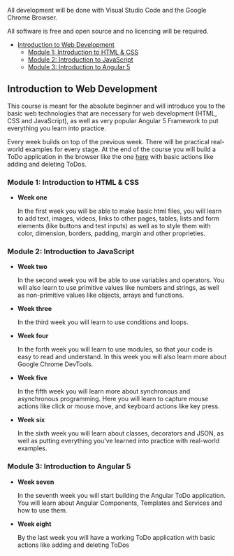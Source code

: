All development will be done with Visual Studio Code and the Google Chrome Browser.

All software is free and open source and no licencing will be required.

- [Introduction to Web Development](#introduction-to-web-development)
    - [Module 1: Introduction to HTML & CSS](#module-1-introduction-to-html-css)
    - [Module 2: Introduction to JavaScript](#module-2-introduction-to-javascript)
    - [Module 3: Introduction to Angular 5](#module-3-introduction-to-angular-5)

## Introduction to Web Development

This course is meant for the absolute beginner and will introduce you to the basic web technologies that are necessary for web development (HTML, CSS and JavaScript), as well as very popular Angular 5 Framework to put everything you learn into practice.

Every week builds on top of the previous week. There will be practical real-world examples for every stage. At the end of the course you will build a ToDo application in the browser like the one [here](http://todomvc.com/examples/angularjs/#/) with basic actions like adding and deleting ToDos.

### Module 1: Introduction to HTML & CSS
- **Week one**
    
    In the first week you will be able to make basic html files, you will learn to add text, images, videos, links to other pages, tables, lists and form elements (like buttons and test inputs) as well as to style them with color, dimension, borders, padding, margin and other proprieties.

### Module 2: Introduction to JavaScript
- **Week two**

    In the second week you will be able to use variables and operators. You will also learn to use primitive values like numbers and strings, as well as non-primitive values like objects, arrays and functions.
- **Week three**

    In the third week you will learn to use conditions and loops.
- **Week four**

    In the forth week you will learn to use modules, so that your code is easy to read and understand. In this week you will also learn more about Google Chrome DevTools.
- **Week five**

    In the fifth week you will learn more about synchronous and asynchronous programming. Here you will learn to capture mouse actions like click or mouse move, and keyboard actions like key press.
- **Week six**

    In the sixth week you will learn about classes, decorators and JSON, as well as putting everything you've learned into practice with real-world examples.

### Module 3: Introduction to Angular 5
- **Week seven**

    In the seventh week you will start building the Angular ToDo application. You will learn about Angular Components, Templates and Services and how to use them.

- **Week eight**

    By the last week you will have a working ToDo application with basic actions like adding and deleting ToDos
